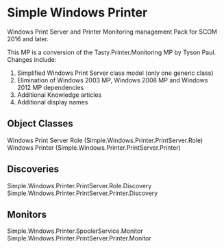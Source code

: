 # Simple Windows Printer
Windows Print Server and Printer Monitoring management Pack for SCOM 2016 and later.

This MP is a conversion of the Tasty.Printer.Monitoring MP by Tyson Paul.  Changes include:

1. Simplified Windows Print Server class model (only one generic class)
2. Elimination of Windows 2003 MP, Windows 2008 MP and Windows 2012 MP dependencies
3. Additional Knowledge articles
4. Additional display names

## Object Classes
Windows Print Server Role (Simple.Windows.Printer.PrintServer.Role)
Windows Printer (Simple.Windows.Printer.PrintServer.Printer)

## Discoveries
Simple.Windows.Printer.PrintServer.Role.Discovery
Simple.Windows.Printer.PrintServer.Printer.Discovery

## Monitors
Simple.Windows.Printer.SpoolerService.Monitor
Simple.Windows.Printer.PrintServer.Printer.Monitor
